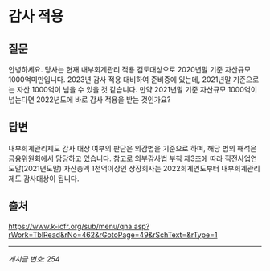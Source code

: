 # 감사 적용

## 질문
안녕하세요.
당사는 현재 내부회계관리 적용 검토대상으로
2020년말 기준 자산규모 1000억미만입니다.
2023년 감사 적용 대비하여 준비중에 있는데,
2021년말 기준으로는 자산 1000억이 넘을 수 있을 것 같습니다.
만약 2021년말 기준 자산규모 1000억이 넘는다면 2022년도에 바로 감사 적용을 받는 것인가요?

## 답변
내부회계관리제도 감사 대상 여부의 판단은 외감법을 기준으로 하며, 해당 법의 해석은 금융위원회에서 담당하고 있습니다.
참고로 외부감사법 부칙 제3조에 따라 직전사업연도말(2021년도말) 자산총액 1천억이상인 상장회사는 2022회계연도부터 내부회계관리제도 감사대상이 됩니다.

## 출처
https://www.k-icfr.org/sub/menu/qna.asp?rWork=TblRead&rNo=462&rGotoPage=49&rSchText=&rType=1

---
*게시글 번호: 254*
